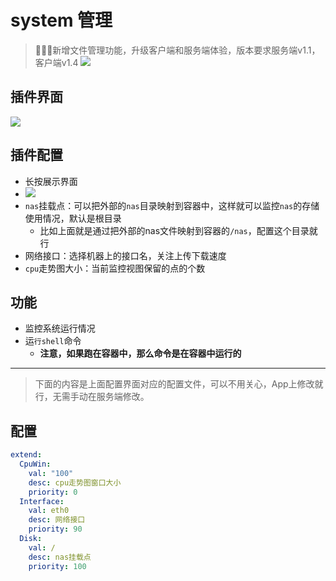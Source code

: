 # system 管理

> 🎉🎉🎉新增文件管理功能，升级客户端和服务端体验，版本要求服务端v1.1，客户端v1.4
![](https://plugin.codeloverme.cn/system/file.png)


## 插件界面
![](https://plugin.codeloverme.cn/system/all.png)

## 插件配置
- 长按展示界面
- ![](https://plugin.codeloverme.cn/system/config.png)
- `nas`挂载点：可以把外部的`nas`目录映射到容器中，这样就可以监控`nas`的存储使用情况，默认是根目录
  - 比如上面就是通过把外部的nas文件映射到容器的`/nas`，配置这个目录就行
- 网络接口：选择机器上的接口名，关注上传下载速度
- `cpu`走势图大小：当前监控视图保留的点的个数


## 功能
- 监控系统运行情况
- 运`行shell`命令
  - **注意，如果跑在容器中，那么命令是在容器中运行的**


-------------------

> 下面的内容是上面配置界面对应的配置文件，可以不用关心，App上修改就行，无需手动在服务端修改。
## 配置
```yaml
extend:
  CpuWin:
    val: "100"
    desc: cpu走势图窗口大小
    priority: 0
  Interface:
    val: eth0
    desc: 网络接口
    priority: 90
  Disk:
    val: /
    desc: nas挂载点
    priority: 100

``` 


